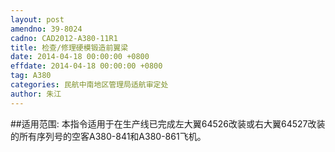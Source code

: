 ```yaml
---
layout: post
amendno: 39-8024
cadno: CAD2012-A380-11R1
title: 检查/修理硬模锻造前翼梁
date: 2014-04-18 00:00:00 +0800
effdate: 2014-04-18 00:00:00 +0800
tag: A380
categories: 民航中南地区管理局适航审定处
author: 朱江
---
```


##适用范围:
本指令适用于在生产线已完成左大翼64526改装或右大翼64527改装的所有序列号的空客A380-841和A380-861飞机。

